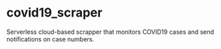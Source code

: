 # covid19_scraper
Serverless cloud-based scrapper that monitors COVID19 cases and send notifications on case numbers.
